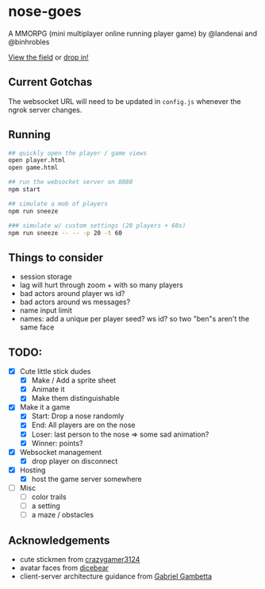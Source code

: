 # nose-goes

A MMORPG (mini multiplayer online running player game) by @landenai and @binhrobles

[View the field](https://landenai.github.io/nose-goes/public/game.html) or [drop in!](https://landenai.github.io/nose-goes/public/player.html)

## Current Gotchas

The websocket URL will need to be updated in `config.js` whenever the ngrok server changes.

## Running

```bash
## quickly open the player / game views
open player.html
open game.html

## run the websocket server on 8080
npm start

## simulate a mob of players
npm run sneeze

### simulate w/ custom settings (20 players + 60s)
npm run sneeze -- -- -p 20 -t 60
```

## Things to consider

- session storage
- lag will hurt through zoom + with so many players
- bad actors around player ws id?
- bad actors around ws messages?
- name input limit
- names: add a unique per player seed? ws id? so two "ben"s aren't the same face

## TODO:

- [x] Cute little stick dudes
  - [x] Make / Add a sprite sheet
  - [x] Animate it
  - [x] Make them distinguishable
- [x] Make it a game
  - [x] Start: Drop a nose randomly
  - [x] End: All players are on the nose
  - [x] Loser: last person to the nose => some sad animation?
  - [x] Winner: points?
- [x] Websocket management
  - [x] drop player on disconnect
- [x] Hosting
  - [x] host the game server somewhere
- [ ] Misc
  - [ ] color trails
  - [ ] a setting
  - [ ] a maze / obstacles

## Acknowledgements

- cute stickmen from [crazygamer3124](https://crazygamer3124.itch.io/pixel-stickman-8x8)
- avatar faces from [dicebear](https://www.dicebear.com/playground/)
- client-server architecture guidance from [Gabriel Gambetta](https://www.gabrielgambetta.com/client-server-game-architecture.html)
